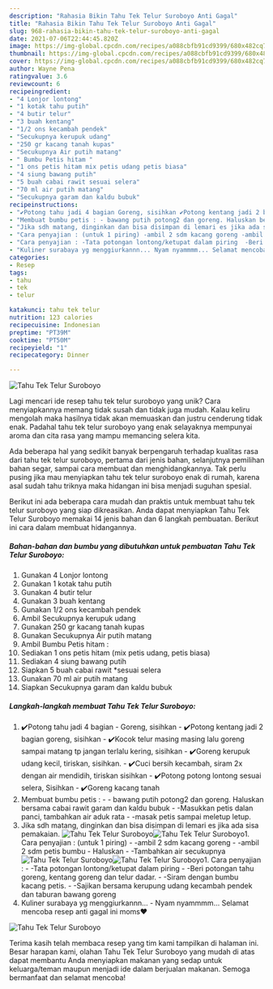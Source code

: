 ```yaml
---
description: "Rahasia Bikin Tahu Tek Telur Suroboyo Anti Gagal"
title: "Rahasia Bikin Tahu Tek Telur Suroboyo Anti Gagal"
slug: 968-rahasia-bikin-tahu-tek-telur-suroboyo-anti-gagal
date: 2021-07-06T22:44:45.820Z
image: https://img-global.cpcdn.com/recipes/a088cbfb91cd9399/680x482cq70/tahu-tek-telur-suroboyo-foto-resep-utama.jpg
thumbnail: https://img-global.cpcdn.com/recipes/a088cbfb91cd9399/680x482cq70/tahu-tek-telur-suroboyo-foto-resep-utama.jpg
cover: https://img-global.cpcdn.com/recipes/a088cbfb91cd9399/680x482cq70/tahu-tek-telur-suroboyo-foto-resep-utama.jpg
author: Wayne Pena
ratingvalue: 3.6
reviewcount: 6
recipeingredient:
- "4 Lonjor lontong"
- "1 kotak tahu putih"
- "4 butir telur"
- "3 buah kentang"
- "1/2 ons kecambah pendek"
- "Secukupnya kerupuk udang"
- "250 gr kacang tanah kupas"
- "Secukupnya Air putih matang"
- " Bumbu Petis hitam "
- "1 ons petis hitam mix petis udang petis biasa"
- "4 siung bawang putih"
- "5 buah cabai rawit sesuai selera"
- "70 ml air putih matang"
- "Secukupnya garam dan kaldu bubuk"
recipeinstructions:
- "✔️Potong tahu jadi 4 bagian Goreng, sisihkan ✔️Potong kentang jadi 2 bagian goreng, sisihkan ✔️Kocok telur masing masing lalu goreng sampai matang tp jangan terlalu kering, sisihkan ✔️Goreng kerupuk udang kecil, tiriskan, sisihkan. ✔️Cuci bersih kecambah, siram 2x dengan air mendidih, tiriskan sisihkan ✔️Potong potong lontong sesuai selera, Sisihkan ✔️Goreng kacang tanah"
- "Membuat bumbu petis : - bawang putih potong2 dan goreng. Haluskan bersama cabai rawit garam dan kaldu bubuk -Masukkan petis dalan panci, tambahkan air aduk rata -masak petis sampai meletup letup."
- "Jika sdh matang, dinginkan dan bisa disimpan di lemari es jika ada sisa pemakaian."
- "Cara penyajian : (untuk 1 piring) -ambil 2 sdm kacang goreng -ambil 2 sdm petis bumbu Haluskan -Tambahkan air secukupnya"
- "Cara penyajian : -Tata potongan lontong/ketupat dalam piring  -Beri potongan tahu goreng, kentang goreng dan telur dadar. -Siram dengan bumbu kacang petis. -Sajikan bersama kerupung udang kecambah pendek dan taburan bawang goreng"
- "Kuliner surabaya yg menggiurkannn... Nyam nyammmm... Selamat mencoba resep anti gagal ini moms❤️"
categories:
- Resep
tags:
- tahu
- tek
- telur

katakunci: tahu tek telur 
nutrition: 123 calories
recipecuisine: Indonesian
preptime: "PT39M"
cooktime: "PT50M"
recipeyield: "1"
recipecategory: Dinner

---
```



![Tahu Tek Telur Suroboyo](https://img-global.cpcdn.com/recipes/a088cbfb91cd9399/680x482cq70/tahu-tek-telur-suroboyo-foto-resep-utama.jpg)

Lagi mencari ide resep tahu tek telur suroboyo yang unik? Cara menyiapkannya memang tidak susah dan tidak juga mudah. Kalau keliru mengolah maka hasilnya tidak akan memuaskan dan justru cenderung tidak enak. Padahal tahu tek telur suroboyo yang enak selayaknya mempunyai aroma dan cita rasa yang mampu memancing selera kita.

Ada beberapa hal yang sedikit banyak berpengaruh terhadap kualitas rasa dari tahu tek telur suroboyo, pertama dari jenis bahan, selanjutnya pemilihan bahan segar, sampai cara membuat dan menghidangkannya. Tak perlu pusing jika mau menyiapkan tahu tek telur suroboyo enak di rumah, karena asal sudah tahu triknya maka hidangan ini bisa menjadi suguhan spesial.




Berikut ini ada beberapa cara mudah dan praktis untuk membuat tahu tek telur suroboyo yang siap dikreasikan. Anda dapat menyiapkan Tahu Tek Telur Suroboyo memakai 14 jenis bahan dan 6 langkah pembuatan. Berikut ini cara dalam membuat hidangannya.

<!--inarticleads1-->

##### Bahan-bahan dan bumbu yang dibutuhkan untuk pembuatan Tahu Tek Telur Suroboyo:

1. Gunakan 4 Lonjor lontong
1. Gunakan 1 kotak tahu putih
1. Gunakan 4 butir telur
1. Gunakan 3 buah kentang
1. Gunakan 1/2 ons kecambah pendek
1. Ambil Secukupnya kerupuk udang
1. Gunakan 250 gr kacang tanah kupas
1. Gunakan Secukupnya Air putih matang
1. Ambil  Bumbu Petis hitam :
1. Sediakan 1 ons petis hitam (mix petis udang, petis biasa)
1. Sediakan 4 siung bawang putih
1. Siapkan 5 buah cabai rawit *sesuai selera
1. Gunakan 70 ml air putih matang
1. Siapkan Secukupnya garam dan kaldu bubuk




<!--inarticleads2-->

##### Langkah-langkah membuat Tahu Tek Telur Suroboyo:

1. ✔️Potong tahu jadi 4 bagian - Goreng, sisihkan - ✔️Potong kentang jadi 2 bagian goreng, sisihkan - ✔️Kocok telur masing masing lalu goreng sampai matang tp jangan terlalu kering, sisihkan - ✔️Goreng kerupuk udang kecil, tiriskan, sisihkan. - ✔️Cuci bersih kecambah, siram 2x dengan air mendidih, tiriskan sisihkan - ✔️Potong potong lontong sesuai selera, Sisihkan - ✔️Goreng kacang tanah
1. Membuat bumbu petis : - - bawang putih potong2 dan goreng. Haluskan bersama cabai rawit garam dan kaldu bubuk - -Masukkan petis dalan panci, tambahkan air aduk rata - -masak petis sampai meletup letup.
1. Jika sdh matang, dinginkan dan bisa disimpan di lemari es jika ada sisa pemakaian.
<img src="//assets-global.cpcdn.com/assets/icons/button_play-2c75c40dde080a61004c1f40b05d8f140eaff45d7e9e6481dc71c63d2e7c4909.png" alt="Tahu Tek Telur Suroboyo"><img src="//assets-global.cpcdn.com/assets/icons/button_play-2c75c40dde080a61004c1f40b05d8f140eaff45d7e9e6481dc71c63d2e7c4909.png" alt="Tahu Tek Telur Suroboyo">1. Cara penyajian : (untuk 1 piring) - -ambil 2 sdm kacang goreng - -ambil 2 sdm petis bumbu - Haluskan - -Tambahkan air secukupnya
<img src="//assets-global.cpcdn.com/assets/icons/button_play-2c75c40dde080a61004c1f40b05d8f140eaff45d7e9e6481dc71c63d2e7c4909.png" alt="Tahu Tek Telur Suroboyo"><img src="//assets-global.cpcdn.com/assets/icons/button_play-2c75c40dde080a61004c1f40b05d8f140eaff45d7e9e6481dc71c63d2e7c4909.png" alt="Tahu Tek Telur Suroboyo">1. Cara penyajian : - -Tata potongan lontong/ketupat dalam piring  - -Beri potongan tahu goreng, kentang goreng dan telur dadar. - -Siram dengan bumbu kacang petis. - -Sajikan bersama kerupung udang kecambah pendek dan taburan bawang goreng
1. Kuliner surabaya yg menggiurkannn... - Nyam nyammmm... Selamat mencoba resep anti gagal ini moms❤️
<img src="//assets-global.cpcdn.com/assets/icons/button_play-2c75c40dde080a61004c1f40b05d8f140eaff45d7e9e6481dc71c63d2e7c4909.png" alt="Tahu Tek Telur Suroboyo">



Terima kasih telah membaca resep yang tim kami tampilkan di halaman ini. Besar harapan kami, olahan Tahu Tek Telur Suroboyo yang mudah di atas dapat membantu Anda menyiapkan makanan yang sedap untuk keluarga/teman maupun menjadi ide dalam berjualan makanan. Semoga bermanfaat dan selamat mencoba!
